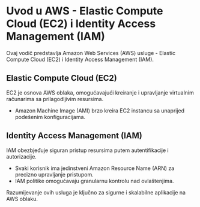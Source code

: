 # Uvod u AWS - Elastic Compute Cloud (EC2) i Identity Access Management (IAM)

Ovaj vodič predstavlja Amazon Web Services (AWS) usluge - Elastic Compute Cloud (EC2) i Identity Access Management (IAM).

## Elastic Compute Cloud (EC2)

EC2 je osnova AWS oblaka, omogućavajući kreiranje i upravljanje virtualnim računarima sa prilagodljivim resursima.

- Amazon Machine Image (AMI) brzo kreira EC2 instancu sa unaprijed podešenim konfiguracijama.

## Identity Access Management (IAM)

IAM obezbjeđuje siguran pristup resursima putem autentifikacije i autorizacije.

- Svaki korisnik ima jedinstveni Amazon Resource Name (ARN) za precizno upravljanje pristupom.
- IAM politike omogućavaju granularnu kontrolu nad ovlaštenjima.

Razumijevanje ovih usluga je ključno za sigurne i skalabilne aplikacije na AWS oblaku.
